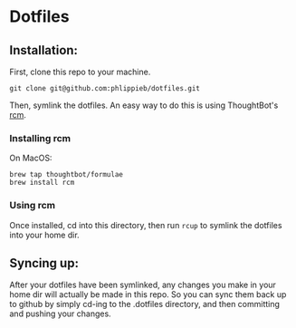 # Dotfiles

## Installation:

First, clone this repo to your machine.

```
git clone git@github.com:phlippieb/dotfiles.git
```

Then, symlink the dotfiles. An easy way to do this is using ThoughtBot's [rcm](https://github.com/thoughtbot/rcm#installation).

### Installing rcm

On MacOS:

```
brew tap thoughtbot/formulae
brew install rcm
```

### Using rcm

Once installed, cd into this directory, then run `rcup` to symlink the dotfiles into your home dir.

## Syncing up:

After your dotfiles have been symlinked, any changes you make in your home dir will actually be made in this repo. So you can sync them back up to github by simply cd-ing to the .dotfiles directory, and then committing and pushing your changes.

